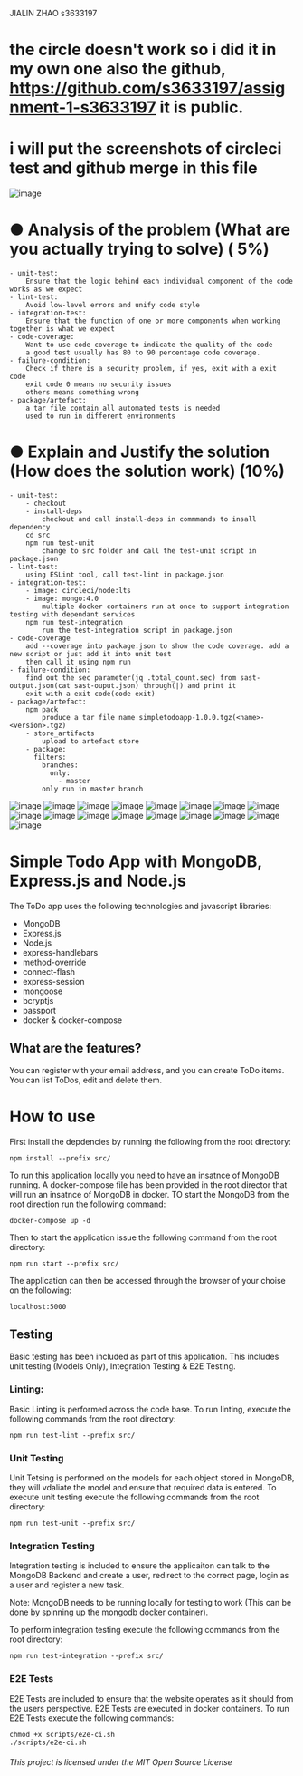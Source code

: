 JIALIN ZHAO
s3633197

# the circle doesn't work so i did it in my own one also the github, https://github.com/s3633197/assignment-1-s3633197 it is public. 
# i will put the screenshots of circleci test and github merge in this file

![image](https://user-images.githubusercontent.com/53294143/114294501-b6c2e380-9ad1-11eb-9738-16156e7a2ecf.png)

# ● Analysis of the problem (What are you actually trying to solve) ( 5%)
    - unit-test:
        Ensure that the logic behind each individual component of the code works as we expect
    - lint-test:
        Avoid low-level errors and unify code style
    - integration-test:
        Ensure that the function of one or more components when working together is what we expect
    - code-coverage:
        Want to use code coverage to indicate the quality of the code
        a good test usually has 80 to 90 percentage code coverage.
    - failure-condition:
        Check if there is a security problem, if yes, exit with a exit code
        exit code 0 means no security issues
        others means something wrong
    - package/artefact:
        a tar file contain all automated tests is needed
        used to run in different environments 

# ● Explain and Justify the solution (How does the solution work) (10%)
    - unit-test:
        - checkout
        - install-deps
            checkout and call install-deps in commmands to insall dependency
        cd src
        npm run test-unit
            change to src folder and call the test-unit script in package.json
    - lint-test:
        using ESLint tool, call test-lint in package.json
    - integration-test:
        - image: circleci/node:lts
        - image: mongo:4.0
            multiple docker containers run at once to support integration testing with dependant services
        npm run test-integration
            run the test-integration script in package.json
    - code-coverage
        add --coverage into package.json to show the code coverage. add a new script or just add it into unit test
        then call it using npm run
    - failure-condition:
        find out the sec parameter(jq .total_count.sec) from sast-output.json(cat sast-ouput.json) through(|) and print it
        exit with a exit code(code exit)
    - package/artefact:
        npm pack
            produce a tar file name simpletodoapp-1.0.0.tgz(<name>-<version>.tgz)
        - store_artifacts
            upload to artefact store
        - package:
          filters:
            branches:
              only:
                - master
            only run in master branch


![image](https://user-images.githubusercontent.com/53294143/114294546-14efc680-9ad2-11eb-8f93-f92bb4ece5f0.png)
![image](https://user-images.githubusercontent.com/53294143/114294552-1caf6b00-9ad2-11eb-9947-480007668f8d.png)
![image](https://user-images.githubusercontent.com/53294143/114294557-246f0f80-9ad2-11eb-91e1-5c41cf4fb622.png)
![image](https://user-images.githubusercontent.com/53294143/114294585-51232700-9ad2-11eb-8652-dc8cf30840f0.png)
![image](https://user-images.githubusercontent.com/53294143/114294587-554f4480-9ad2-11eb-9fde-11fcdc4cd40b.png)
![image](https://user-images.githubusercontent.com/53294143/114294589-58e2cb80-9ad2-11eb-95de-f7a0d190f136.png)
![image](https://user-images.githubusercontent.com/53294143/114294593-5d0ee900-9ad2-11eb-822d-50ac6b2b0dd0.png)
![image](https://user-images.githubusercontent.com/53294143/114294596-613b0680-9ad2-11eb-963d-4ff8c8db3ac6.png)
![image](https://user-images.githubusercontent.com/53294143/114294605-6dbf5f00-9ad2-11eb-981a-58f02a6a99a3.png)
![image](https://user-images.githubusercontent.com/53294143/114294608-71eb7c80-9ad2-11eb-87e0-1d0d5bf844b2.png)
![image](https://user-images.githubusercontent.com/53294143/114294611-76b03080-9ad2-11eb-8d41-23e404d55c78.png)
![image](https://user-images.githubusercontent.com/53294143/114294615-79ab2100-9ad2-11eb-9085-bb24ccf49b3a.png)
![image](https://user-images.githubusercontent.com/53294143/114294618-7c0d7b00-9ad2-11eb-84b3-75ecf3677a71.png)
![image](https://user-images.githubusercontent.com/53294143/114294624-80399880-9ad2-11eb-80c8-f42741f141d2.png)
![image](https://user-images.githubusercontent.com/53294143/114294642-98111c80-9ad2-11eb-9a93-05f1e4c79abe.png)
![image](https://user-images.githubusercontent.com/53294143/114294646-9cd5d080-9ad2-11eb-9e13-085232516045.png)
![image](https://user-images.githubusercontent.com/53294143/114294648-9f382a80-9ad2-11eb-9fcf-74b0693d7d2e.png)



# Simple Todo App with MongoDB, Express.js and Node.js
The ToDo app uses the following technologies and javascript libraries:
* MongoDB
* Express.js
* Node.js
* express-handlebars
* method-override
* connect-flash
* express-session
* mongoose
* bcryptjs
* passport
* docker & docker-compose

## What are the features?
You can register with your email address, and you can create ToDo items. You can list ToDos, edit and delete them. 

# How to use
First install the depdencies by running the following from the root directory:

```
npm install --prefix src/
```

To run this application locally you need to have an insatnce of MongoDB running. A docker-compose file has been provided in the root director that will run an insatnce of MongoDB in docker. TO start the MongoDB from the root direction run the following command:

```
docker-compose up -d
```

Then to start the application issue the following command from the root directory:
```
npm run start --prefix src/
```

The application can then be accessed through the browser of your choise on the following:

```
localhost:5000
```

## Testing

Basic testing has been included as part of this application. This includes unit testing (Models Only), Integration Testing & E2E Testing.

### Linting:
Basic Linting is performed across the code base. To run linting, execute the following commands from the root directory:

```
npm run test-lint --prefix src/
```

### Unit Testing
Unit Tetsing is performed on the models for each object stored in MongoDB, they will vdaliate the model and ensure that required data is entered. To execute unit testing execute the following commands from the root directory:

```
npm run test-unit --prefix src/
```

### Integration Testing
Integration testing is included to ensure the applicaiton can talk to the MongoDB Backend and create a user, redirect to the correct page, login as a user and register a new task. 

Note: MongoDB needs to be running locally for testing to work (This can be done by spinning up the mongodb docker container).

To perform integration testing execute the following commands from the root directory:

```
npm run test-integration --prefix src/
```

### E2E Tests
E2E Tests are included to ensure that the website operates as it should from the users perspective. E2E Tests are executed in docker containers. To run E2E Tests execute the following commands:

```
chmod +x scripts/e2e-ci.sh
./scripts/e2e-ci.sh
```


###### This project is licensed under the MIT Open Source License
